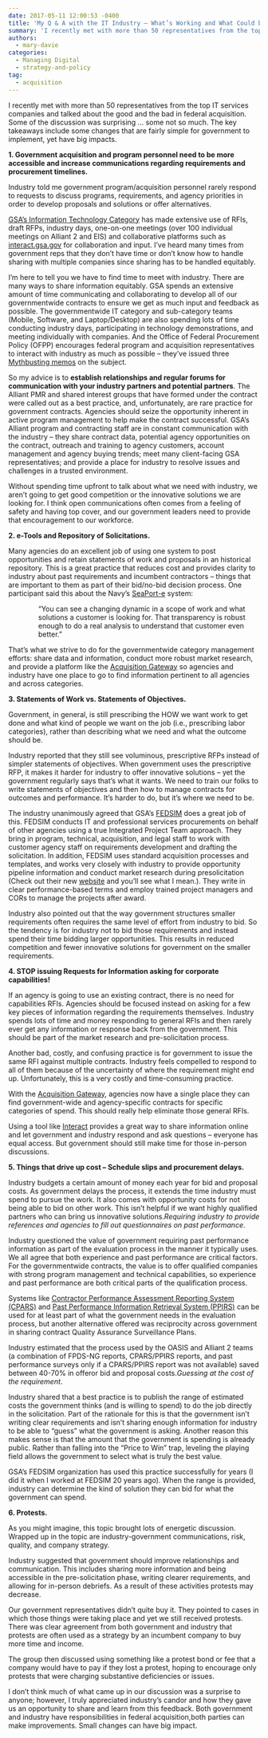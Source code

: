 ```yaml
---
date: 2017-05-11 12:00:53 -0400
title: 'My Q & A with the IT Industry – What’s Working and What Could be Improved in Federal Acquisition'
summary: 'I recently met with more than 50 representatives from the top IT services companies and talked about the good and the bad in federal acquisition. Some of the discussion was surprising &hellip; some not so much. The key takeaways include some changes that are fairly simple for government to implement, yet have big impacts. 1.'
authors:
  - mary-davie
categories:
  - Managing Digital
  - strategy-and-policy
tag:
  - acquisition
---
```


I recently met with more than 50 representatives from the top IT services companies and talked about the good and the bad in federal acquisition. Some of the discussion was surprising … some not so much. The key takeaways include some changes that are fairly simple for government to implement, yet have big impacts.

**1. Government acquisition and program personnel need to be more accessible and increase communications regarding requirements and procurement timelines.**

Industry told me government program/acquisition personnel rarely respond to requests to discuss programs, requirements, and agency priorities in order to develop proposals and solutions or offer alternatives.

[GSA’s Information Technology Category](https://www.gsa.gov/it) has made extensive use of RFIs, draft RFPs, industry days, one-on-one meetings (over 100 individual meetings on Alliant 2 and EIS) and collaborative platforms such as [interact.gsa.gov](https://interact.gsa.gov/) for collaboration and input. I’ve heard many times from government reps that they don’t have time or don’t know how to handle sharing with multiple companies since sharing has to be handled equitably.

I’m here to tell you we have to find time to meet with industry. There are many ways to share information equitably. GSA spends an extensive amount of time communicating and collaborating to develop all of our governmentwide contracts to ensure we get as much input and feedback as possible. The governmentwide IT category and sub-category teams (Mobile, Software, and Laptop/Desktop) are also spending lots of time conducting industry days, participating in technology demonstrations, and meeting individually with companies. And the Office of Federal Procurement Policy (OFPP) encourages federal program and acquisition representatives to interact with industry as much as possible – they’ve issued three [Mythbusting memos](https://obamawhitehouse.archives.gov/omb/procurement_index_memo) on the subject.

So my advice is to **establish relationships and regular forums for communication with your industry partners and potential partners**. The Alliant PMR and shared interest groups that have formed under the contract were called out as a best practice, and, unfortunately, are rare practice for government contracts. Agencies should seize the opportunity inherent in active program management to help make the contract successful. GSA’s Alliant program and contracting staff are in constant communication with the industry – they share contract data, potential agency opportunities on the contract, outreach and training to agency customers, account management and agency buying trends; meet many client-facing GSA representatives; and provide a place for industry to resolve issues and challenges in a trusted environment.

Without spending time upfront to talk about what we need with industry, we aren’t going to get good competition or the innovative solutions we are looking for. I think open communications often comes from a feeling of safety and having top cover, and our government leaders need to provide that encouragement to our workforce.

**2. e-Tools and Repository of Solicitations.** 

Many agencies do an excellent job of using one system to post opportunities and retain statements of work and proposals in an historical repository. This is a great practice that reduces cost and provides clarity to industry about past requirements and incumbent contractors – things that are important to them as part of their bid/no-bid decision process. One participant said this about the Navy’s [SeaPort-e](http://www.seaport.navy.mil/) system:

<p style="padding-left: 60px">
  “You can see a changing dynamic in a scope of work and what solutions a customer is looking for. That transparency is robust enough to do a real analysis to understand that customer even better.”
</p>

That’s what we strive to do for the governmentwide category management efforts: share data and information, conduct more robust market research, and provide a platform like the [Acquisition Gateway](https://hallways.cap.gsa.gov/) so agencies and industry have one place to go to find information pertinent to all agencies and across categories.

**3. Statements of Work vs. Statements of Objectives.** 

Government, in general, is still prescribing the HOW we want work to get done and what kind of people we want on the job (i.e., prescribing labor categories), rather than describing what we need and what the outcome should be.

Industry reported that they still see voluminous, prescriptive RFPs instead of simpler statements of objectives. When government uses the prescriptive RFP, it makes it harder for industry to offer innovative solutions – yet the government regularly says that’s what it wants. We need to train our folks to write statements of objectives and then how to manage contracts for outcomes and performance. It’s harder to do, but it’s where we need to be.

The industry unanimously agreed that GSA’s [FEDSIM](https://fedsim.gsa.gov/) does a great job of this. FEDSIM conducts IT and professional services procurements on behalf of other agencies using a true Integrated Project Team approach. They bring in program, technical, acquisition, and legal staff to work with customer agency staff on requirements development and drafting the solicitation. In addition, FEDSIM uses standard acquisition processes and templates, and works very closely with industry to provide opportunity pipeline information and conduct market research during presolicitation (Check out their new [website](https://fedsim.gsa.gov/) and you’ll see what I mean.). They write in clear performance-based terms and employ trained project managers and CORs to manage the projects after award.

Industry also pointed out that the way government structures smaller requirements often requires the same level of effort from industry to bid. So the tendency is for industry not to bid those requirements and instead spend their time bidding larger opportunities. This results in reduced competition and fewer innovative solutions for government on the smaller requirements.

**4. STOP issuing Requests for Information asking for corporate capabilities!** 

If an agency is going to use an existing contract, there is no need for capabilities RFIs. Agencies should be focused instead on asking for a few key pieces of information regarding the requirements themselves. Industry spends lots of time and money responding to general RFIs and then rarely ever get any information or response back from the government. This should be part of the market research and pre-solicitation process.

Another bad, costly, and confusing practice is for government to issue the same RFI against multiple contracts. Industry feels compelled to respond to all of them because of the uncertainty of where the requirement might end up. Unfortunately, this is a very costly and time-consuming practice.

With the [Acquisition Gateway](https://hallways.cap.gsa.gov/), agencies now have a single place they can find government-wide and agency-specific contracts for specific categories of spend. This should really help eliminate those general RFIs.

Using a tool like [Interact](https://interact.gsa.gov/) provides a great way to share information online and let government and industry respond and ask questions – everyone has equal access. But government should still make time for those in-person discussions.

**5. Things that drive up cost – Schedule slips and procurement delays.** 

Industry budgets a certain amount of money each year for bid and proposal costs. As government delays the process, it extends the time industry must spend to pursue the work. It also comes with opportunity costs for not being able to bid on other work. This isn’t helpful if we want highly qualified partners who can bring us innovative solutions._Requiring industry to provide references and agencies to fill out questionnaires on past performance_.
  
Industry questioned the value of government requiring past performance information as part of the evaluation process in the manner it typically uses. We all agree that both experience and past performance are critical factors. For the governmentwide contracts, the value is to offer qualified companies with strong program management and technical capabilities, so experience and past performance are both critical parts of the qualification process.

Systems like [Contractor Performance Assessment Reporting System (CPARS)](https://www.cpars.gov/) and [Past Performance Information Retrieval System (PPIRS)](https://www.ppirs.gov/) can be used for at least part of what the government needs in the evaluation process, but another alternative offered was reciprocity across government in sharing contract Quality Assurance Surveillance Plans.

Industry estimated that the process used by the OASIS and Alliant 2 teams (a combination of FPDS-NG reports, CPARS/PPIRS reports, and past performance surveys only if a CPARS/PPIRS report was not available) saved between 40-70% in offeror bid and proposal costs._Guessing at the cost of the requirement_.
  
Industry shared that a best practice is to publish the range of estimated costs the government thinks (and is willing to spend) to do the job directly in the solicitation. Part of the rationale for this is that the government isn’t writing clear requirements and isn’t sharing enough information for industry to be able to “guess” what the government is asking. Another reason this makes sense is that the amount that the government is spending is already public. Rather than falling into the “Price to Win” trap, leveling the playing field allows the government to select what is truly the best value.

GSA’s FEDSIM organization has used this practice successfully for years (I did it when I worked at FEDSIM 20 years ago). When the range is provided, industry can determine the kind of solution they can bid for what the government can spend.

**6. Protests.** 

As you might imagine, this topic brought lots of energetic discussion. Wrapped up in the topic are industry-government communications, risk, quality, and company strategy.

Industry suggested that government should improve relationships and communication. This includes sharing more information and being accessible in the pre-solicitation phase, writing clearer requirements, and allowing for in-person debriefs. As a result of these activities protests may decrease.

Our government representatives didn’t quite buy it. They pointed to cases in which those things were taking place and yet we still received protests. There was clear agreement from both government and industry that protests are often used as a strategy by an incumbent company to buy more time and income.

The group then discussed using something like a protest bond or fee that a company would have to pay if they lost a protest, hoping to encourage only protests that were charging substantive deficiencies or issues.

I don’t think much of what came up in our discussion was a surprise to anyone; however, I truly appreciated industry’s candor and how they gave us an opportunity to share and learn from this feedback. Both government and industry have responsibilities in federal acquisition,both parties can make improvements. Small changes can have big impact.